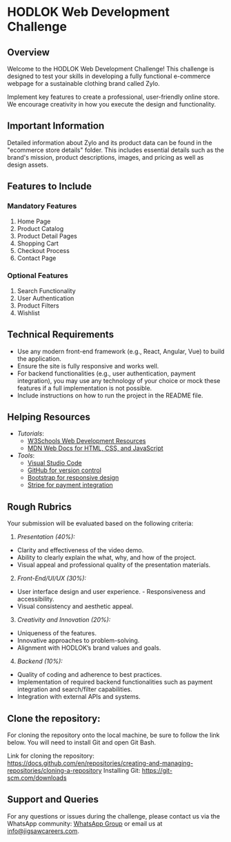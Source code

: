 # HODLOK Web Development Challenge
## Overview
Welcome to the HODLOK Web Development Challenge! This challenge is designed to test your skills in developing a fully functional e-commerce webpage for a sustainable clothing brand called Zylo.

Implement key features to create a professional, user-friendly online store. We encourage creativity in how you execute the design and functionality.

## Important Information
Detailed information about Zylo and its product data can be found in the "ecommerce store details" folder. This includes essential details such as the brand's mission, product descriptions, images, and pricing as well as design assets.

## Features to Include
 
### Mandatory Features
1.	Home Page
2.	Product Catalog
3.	Product Detail Pages
4.	Shopping Cart
5.	Checkout Process
6.	Contact Page

### Optional Features
1.	Search Functionality
2.	User Authentication
3.	Product Filters
4.	Wishlist

## Technical Requirements
-	Use any modern front-end framework (e.g., React, Angular, Vue) to build the application.
-	Ensure the site is fully responsive and works well.
-	For backend functionalities (e.g., user authentication, payment integration), you may use any technology of your choice or mock these features if a full implementation is not possible.
-	Include instructions on how to run the project in the README file.

## Helping Resources
- *Tutorials*:
  - [W3Schools Web Development Resources](https://www.w3schools.com/)
  - [MDN Web Docs for HTML, CSS, and JavaScript](https://developer.mozilla.org/en-US/)
- *Tools*:
  - [Visual Studio Code](https://code.visualstudio.com/)
  - [GitHub for version control](https://github.com/)
  - [Bootstrap for responsive design](https://getbootstrap.com/)
  - [Stripe for payment integration](https://stripe.com/docs)

## Rough Rubrics
Your submission will be evaluated based on the following criteria:

1. *Presentation (40%):*
- Clarity and effectiveness of the video demo.
- Ability to clearly explain the what, why, and how of the project.
- Visual appeal and professional quality of the presentation materials.
2. *Front-End/UI/UX (30%):*
- User interface design and user experience. - Responsiveness and accessibility.
- Visual consistency and aesthetic appeal.
3. *Creativity and Innovation (20%):*
- Uniqueness of the features.
- Innovative approaches to problem-solving.
- Alignment with HODLOK’s brand values and goals.
4. *Backend (10%):*
- Quality of coding and adherence to best practices.
- Implementation of required backend functionalities such as payment integration and
search/filter capabilities.
- Integration with external APIs and systems.

## Clone the repository:

For cloning the repository onto the local machine, be sure to follow the link below. You will need to install Git and open Git Bash.

Link for cloning the repository: https://docs.github.com/en/repositories/creating-and-managing-repositories/cloning-a-repository
Installing Git: https://git-scm.com/downloads

## Support and Queries
For any questions or issues during the challenge, please contact us via the WhatsApp community: [WhatsApp Group](https://chat.whatsapp.com/Fhb16EuGGhp6TnO2GqadEG) or email us at info@jigsawcareers.com.
